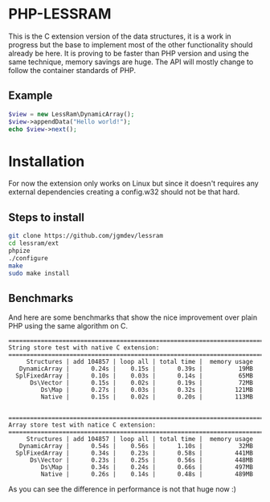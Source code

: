 # PHP-LESSRAM

This is the C extension version of the data structures, it is a work in
progress but the base to implement most of the other functionality should
already be here. It is proving to be faster than PHP version and using the
same technique, memory savings are huge. The API will mostly change to follow
the container standards of PHP.

## Example

```php
$view = new LessRam\DynamicArray();
$view->appendData("Hello world!");
echo $view->next();
```

# Installation

For now the extension only works on Linux but since it doesn't requires any 
external dependencies creating a config.w32 should not be that hard.

## Steps to install

```sh
git clone https://github.com/jgmdev/lessram
cd lessram/ext
phpize
./configure
make
sudo make install
```

## Benchmarks

And here are some benchmarks that show the nice improvement over plain PHP
using the same algorithm on C.

```
=======================================================================
String store test with native C extension:
=======================================================================
     Structures | add 104857 | loop all | total time |  memory usage
   DynamicArray |      0.24s |    0.15s |      0.39s |          19MB
  SplFixedArray |      0.10s |    0.03s |      0.14s |          65MB
      Ds\Vector |      0.15s |    0.02s |      0.19s |          72MB
         Ds\Map |      0.27s |    0.03s |      0.32s |         121MB
         Native |      0.15s |    0.02s |      0.20s |         113MB


=======================================================================
Array store test with natice C extension:
=======================================================================
     Structures | add 104857 | loop all | total time |  memory usage
   DynamicArray |      0.54s |    0.56s |      1.10s |          32MB
  SplFixedArray |      0.34s |    0.23s |      0.58s |         441MB
      Ds\Vector |      0.23s |    0.25s |      0.56s |         448MB
         Ds\Map |      0.34s |    0.24s |      0.66s |         497MB
         Native |      0.26s |    0.14s |      0.48s |         489MB
```

As you can see the difference in performance is not that huge now :)